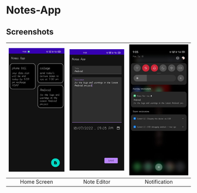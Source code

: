 # Notes-App


## Screenshots

| <img src="images/homePage.jpeg" width="200"/> | <img src="images/noteDescription.jpeg" width="200"/> | <img src="images/notification.jpeg" width="200"/> |
|:---:|:---:|:---:|
|Home Screen| Note Editor | Notification|
